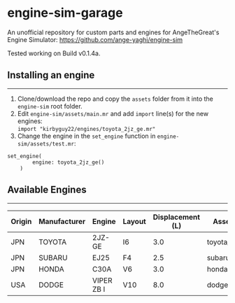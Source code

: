 # engine-sim-garage
 An unofficial repository for custom parts and engines for AngeTheGreat's Engine Simulator: https://github.com/ange-yaghi/engine-sim

Tested working on Build v0.1.4a.

## Installing an engine
---
1. Clone/download the repo and copy the `assets` folder from it into the `engine-sim` root folder.
2. Edit `engine-sim/assets/main.mr` and add `import` line(s) for the new engines:  
`import "kirbyguy22/engines/toyota_2jz_ge.mr"`
3. Change the engine in the `set_engine` function in `engine-sim/assets/test.mr`:  
```
set_engine(
        engine: toyota_2jz_ge()
    )
```

## Available Engines
---
| Origin | Manufacturer | Engine | Layout | Displacement (L) | Asset Name | Author |
| --- | ------------ | ------ | ------ | ---------------- | ---------- | ------ |
| JPN | TOYOTA | 2JZ-GE | I6 | 3.0 | toyota_2jz_ge | kirbyguy22 |
| JPN | SUBARU | EJ25 | F4 | 2.5 | subaru_ej25 | kirbyguy22 |
| JPN | HONDA | C30A | V6 | 3.0 | honda_c30a | kirbyguy22 |
| USA | DODGE | VIPER ZB I | V10 | 8.0 | dodge_viper_zbi | kirbyguy22 |
